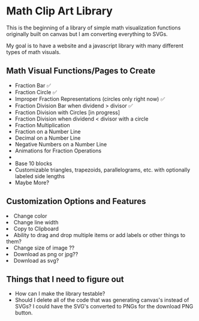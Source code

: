 <h1>Math Clip Art Library</h1>

This is the beginning of a library of simple math visualization functions originally built on canvas but I am converting everything to SVGs.


My goal is to have a website and a javascript library with many different types of math visuals.

<h2> Math Visual Functions/Pages to Create </h2>
<ul>
<li> Fraction Bar ✅</li>
<li> Fraction Circle ✅</li>
<li> Improper Fraction Representations (circles only right now) ✅</li>
<li> Fraction Division Bar when dividend > divisor ✅</li></li>
<li> Fraction Division with Circles [in progress]</li>
<li> Fraction Division when dividend < divisor with a circle </li>
<li> Fraction Multiplication</li>
<li> Fraction on a Number Line</li>
<li> Decimal on a Number Line</li>
<li> Negative Numbers on a Number Line</li>
 <li> Animations for Fraction Operations <li>
<li> Base 10 blocks</li>
<li> Customizable triangles, trapezoids, parallelograms, etc. with optionally labeled side lengths</li>
<li> Maybe More?</li>
</ul>

<h2> Customization Options and Features </h2>
<li> Change color</li>
<li> Change line width</li>
<li> Copy to Clipboard</li>
<li> Ability to drag and drop multiple items or add labels or other things to them?</li>
<li> Change size of image ??</li>
<li> Download as png or jpg??</li>
<li> Download as svg?</li>

<h2> Things that I need to figure out </h2>
<ul>
<li> How can I make the library testable? </li>
 <li> Should I delete all of the code that was generating canvas's instead of SVGs? I could have the SVG's converted to PNGs for the download PNG button. </li>
</ul>
